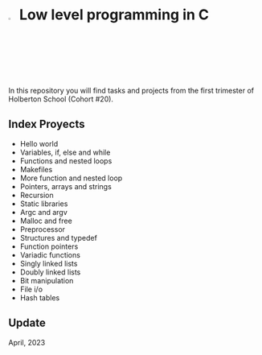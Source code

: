 
# <a> <img src="https://upload.wikimedia.org/wikipedia/commons/thumb/1/18/C_Programming_Language.svg/1200px-C_Programming_Language.svg.png" width=3% heigth=3% ></img></a>  Low level programming in C

In this repository you will find tasks and projects from the first trimester of Holberton School (Cohort #20). 



## Index Proyects

- Hello world
- Variables, if, else and while
- Functions and nested loops
- Makefiles
- More function and nested loop
- Pointers, arrays and strings
- Recursion
- Static libraries
- Argc and argv
- Malloc and free
- Preprocessor
- Structures and typedef
- Function pointers
- Variadic functions
- Singly linked lists
- Doubly linked lists
- Bit manipulation
- File i/o
- Hash tables

## Update
April, 2023
